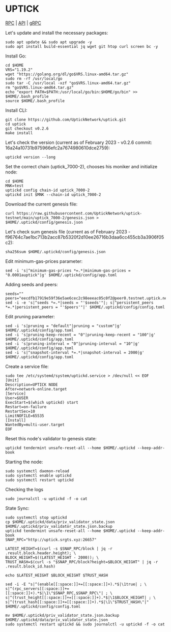 # UPTICK
[RPC](http://uptick.srgts.xyz:26657) | [API](http://uptick.srgts.xyz:1317) | [gRPC](http://uptick.srgts.xyz:9091)

Let's update and install the necessary packages:
````
sudo apt update && sudo apt upgrade -y
sudo apt install build-essential jq wget git htop curl screen bc -y
````
Install Go:
````
cd $HOME
VRS="1.19.2"
wget "https://golang.org/dl/go$VRS.linux-amd64.tar.gz"
sudo rm -rf /usr/local/go
sudo tar -C /usr/local -xzf "go$VRS.linux-amd64.tar.gz"
rm "go$VRS.linux-amd64.tar.gz"
echo "export PATH=$PATH:/usr/local/go/bin:$HOME/go/bin" >> $HOME/.bash_profile
source $HOME/.bash_profile
````
Install CLI:
````
git clone https://github.com/UptickNetwork/uptick.git
cd uptick
git checkout v0.2.6
make install
````
Let's check the version (current as of February 2023 - v0.2.6 commit: 16a24a10731b975966efc2a7674980610dce2759):
````
uptickd version --long
````
Set the correct chain (uptick_7000-2), chooses his moniker and initialize node:
````
cd $HOME
MNK=test
uptickd config chain-id uptick_7000-2
uptickd init $MNK --chain-id uptick_7000-2
````
Download the current genesis file:
````
curl https://raw.githubusercontent.com/UptickNetwork/uptick-testnet/main/uptick_7000-2/genesis.json > $HOME/.uptickd/config/genesis.json
````
Let's check sum genesis file (current as of February 2023 - f96764c7ae1bc713b2acc87b5320f2d10ee26716b3daa6cc455cb3a3906f05c2):
````
sha256sum $HOME/.uptickd/config/genesis.json
````
Edit minimum-gas-prices parameter:
````
sed -i 's|^minimum-gas-prices *=.*|minimum-gas-prices = "0.0001auptick"|g' $HOME/.uptickd/config/app.toml
````
Adding seeds and peers:
````
seeds=""
peers="eecdfb17919e59f36e5ae6cec2c98eeeac05c0f2@peer0.testnet.uptick.network:26656"
sed -i -e 's|^seeds *=.*|seeds = "'$seeds'"|; s|^persistent_peers *=.*|persistent_peers = "'$peers'"|' $HOME/.uptickd/config/config.toml
````
Edit pruning parameter:
````
sed -i 's|pruning = "default"|pruning = "custom"|g' $HOME/.uptickd/config/app.toml
sed -i 's|pruning-keep-recent = "0"|pruning-keep-recent = "100"|g' $HOME/.uptickd/config/app.toml
sed -i 's|pruning-interval = "0"|pruning-interval = "10"|g' $HOME/.uptickd/config/app.toml
sed -i 's|^snapshot-interval *=.*|snapshot-interval = 2000|g' $HOME/.uptickd/config/app.toml
````
Create a service file:
````
sudo tee /etc/systemd/system/uptickd.service > /dev/null << EOF
[Unit]
Description=UPTICK NODE
After=network-online.target
[Service]
User=$USER
ExecStart=$(which uptickd) start
Restart=on-failure
RestartSec=10
LimitNOFILE=65535
[Install]
WantedBy=multi-user.target
EOF
````
Reset this node's validator to genesis state:
````
uptickd tendermint unsafe-reset-all --home $HOME/.uptickd --keep-addr-book
````
Starting the node:
````
sudo systemctl daemon-reload
sudo systemctl enable uptickd
sudo systemctl restart uptickd
````
Checking the logs
````
sudo journalctl -u uptickd -f -o cat
````
State Sync:
````
sudo systemctl stop uptickd
cp $HOME/.uptickd/data/priv_validator_state.json $HOME/.uptickd/priv_validator_state.json.backup
uptickd tendermint unsafe-reset-all --home $HOME/.uptickd --keep-addr-book
SNAP_RPC="http://uptick.srgts.xyz:26657"

LATEST_HEIGHT=$(curl -s $SNAP_RPC/block | jq -r .result.block.header.height); \
BLOCK_HEIGHT=$((LATEST_HEIGHT - 2000)); \
TRUST_HASH=$(curl -s "$SNAP_RPC/block?height=$BLOCK_HEIGHT" | jq -r .result.block_id.hash)

echo $LATEST_HEIGHT $BLOCK_HEIGHT $TRUST_HASH

sed -i -E "s|^(enable[[:space:]]+=[[:space:]]+).*$|\1true| ; \
s|^(rpc_servers[[:space:]]+=[[:space:]]+).*$|\1\"$SNAP_RPC,$SNAP_RPC\"| ; \
s|^(trust_height[[:space:]]+=[[:space:]]+).*$|\1$BLOCK_HEIGHT| ; \
s|^(trust_hash[[:space:]]+=[[:space:]]+).*$|\1\"$TRUST_HASH\"|" $HOME/.uptickd/config/config.toml

mv $HOME/.uptickd/priv_validator_state.json.backup $HOME/.uptickd/data/priv_validator_state.json
sudo systemctl restart uptickd && sudo journalctl -u uptickd -f -o cat
````
